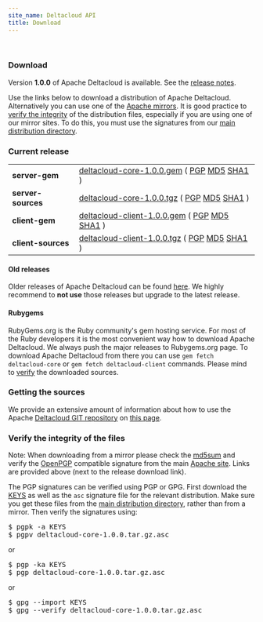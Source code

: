 ```yaml
--- 
site_name: Deltacloud API
title: Download
---
```

<br/>
<h3>Download</h3>
<p>
  Version <b>1.0.0</b> of Apache Deltacloud is available. See the
  <a href="https://git-wip-us.apache.org/repos/asf?p=deltacloud.git;a=blob;f=NEWS;h=2f113a2d2462fa7d45b4898932ca568d53820440;hb=HEAD">release notes</a>.
</p>
<p>
  Use the links below to download a distribution of Apache Deltacloud.
  Alternatively you can use one of the <a href="http://www.apache.org/dyn/closer.cgi?path=incubator/deltacloud/">Apache mirrors</a>.
  It is good practice to <a href="#verify">verify the integrity</a> of the distribution files,
  especially if you are using one of our mirror sites. To do this, you must use the
  signatures from our <a href="http://www.apache.org/dist/deltacloud/">main distribution directory</a>.
</p>
<h3 id="mirrors">Current release</h3>
<table class="table">
  <tbody>
    <tr>
      <td><strong>server-gem</strong></td>
      <td>
        <a href="http://www.apache.org/dyn/closer.cgi?path=deltacloud/stable/deltacloud-core-1.0.0.gem">deltacloud-core-1.0.0.gem</a>
        (
        <a href="http://www.apache.org/dyn/closer.cgi?path=deltacloud/stable/deltacloud-core-1.0.0.gem.asc">PGP</a>
        <a href="http://www.apache.org/dyn/closer.cgi?path=deltacloud/stable/deltacloud-core-1.0.0.gem.md5">MD5</a>
        <a href="http://www.apache.org/dyn/closer.cgi?path=deltacloud/stable/deltacloud-core-1.0.0.gem.sha1">SHA1</a>
        )
      </td>
    </tr>
    <tr>
      <td><strong>server-sources</strong></td>
      <td>
        <a href="http://www.apache.org/dyn/closer.cgi?path=deltacloud/stable/deltacloud-core-1.0.0.tgz">deltacloud-core-1.0.0.tgz</a>
        (
        <a href="http://www.apache.org/dyn/closer.cgi?path=deltacloud/stable/deltacloud-core-1.0.0.tgz.asc">PGP</a>
        <a href="http://www.apache.org/dyn/closer.cgi?path=deltacloud/stable/deltacloud-core-1.0.0.tgz.md5">MD5</a>
        <a href="http://www.apache.org/dyn/closer.cgi?path=deltacloud/stable/deltacloud-core-1.0.0.tgz.sha1">SHA1</a>
        )
      </td>
    </tr>
    <tr>
      <td><strong>client-gem</strong></td>
      <td>
        <a href="http://www.apache.org/dyn/closer.cgi?path=deltacloud/stable/deltacloud-client-1.0.0.gem">deltacloud-client-1.0.0.gem</a>
        (
        <a href="http://www.apache.org/dyn/closer.cgi?path=deltacloud/stable/deltacloud-client-1.0.0.gem.asc">PGP</a>
        <a href="http://www.apache.org/dyn/closer.cgi?path=deltacloud/stable/deltacloud-client-1.0.0.gem.md5">MD5</a>
        <a href="http://www.apache.org/dyn/closer.cgi?path=deltacloud/stable/deltacloud-client-1.0.0.gem.sha1">SHA1</a>
        )
      </td>
    </tr>
    <tr>
      <td><strong>client-sources</strong></td>
      <td>
        <a href="http://www.apache.org/dyn/closer.cgi?path=deltacloud/stable/deltacloud-client-1.0.0.tgz">deltacloud-client-1.0.0.tgz</a>
        (
        <a href="http://www.apache.org/dyn/closer.cgi?path=deltacloud/stable/deltacloud-client-1.0.0.tgz.asc">PGP</a>
        <a href="http://www.apache.org/dyn/closer.cgi?path=deltacloud/stable/deltacloud-client-1.0.0.tgz.md5">MD5</a>
        <a href="http://www.apache.org/dyn/closer.cgi?path=deltacloud/stable/deltacloud-client-1.0.0.tgz.sha1">SHA1</a>
        )
      </td>
    </tr>
  </tbody>
</table>
<p></p>
<h4 id="archive">Old releases</h4>
<p>
  Older releases of Apache Deltacloud can be found <a href="http://archive.apache.org/dist/deltacloud/">here</a>. We highly recommend to <b>not use</b>
  those releases but upgrade to the latest release.
</p>
<p></p>
<h4 id="rubygems">Rubygems</h4>
<p>
  RubyGems.org is the Ruby community's gem hosting service. For most of the Ruby
  developers it is the most convenient way how to download Apache Deltacloud.
  We always push the major releases to Rubygems.org page. To download Apache
  Deltacloud from there you can use <code>gem fetch deltacloud-core</code> or
  <code>gem fetch deltacloud-client</code> commands. Please mind to <a
  href="#verify">verify</a> the downloaded sources.
</p>
<h3 id="sources">Getting the sources</h3>
<p>
  We provide an extensive amount of information about how to use the Apache
  <a href="https://git-wip-us.apache.org/repos/asf/deltacloud.git">Deltacloud GIT repository</a> on <a href="/getting-sources.html">this page</a>.
</p>
<h3 id="verify">Verify the integrity of the files</h3>
<p>
  <span class="label">Note:</span>
  When downloading from a mirror please check the <a
  href="http://www.apache.org/dev/release-signing#md5">md5sum</a> and verify the
  <a href="http://www.apache.org/dev/release-signing#openpgp">OpenPGP</a>
  compatible signature from the main <a href="http://www.apache.org/">Apache
  site</a>. Links are provided above (next to the release download link).
</p>
<p>
  The PGP signatures can be verified using PGP or GPG. First download the <a
  href="http://www.apache.org/dist/deltacloud/KEYS">KEYS</a> as well as the
  <code>asc</code> signature file for the relevant distribution. Make sure you get
  these files from the <a href="http://www.apache.org/dist/deltacloud/">main
  distribution directory</a>, rather than from a mirror. Then verify the
  signatures using:
</p>
<pre>
$ pgpk -a KEYS
$ pgpv deltacloud-core-1.0.0.tar.gz.asc
</pre>
or
<pre>
$ pgp -ka KEYS
$ pgp deltacloud-core-1.0.0.tar.gz.asc
</pre>
or
<pre>
$ gpg --import KEYS
$ gpg --verify deltacloud-core-1.0.0.tar.gz.asc
</pre>
